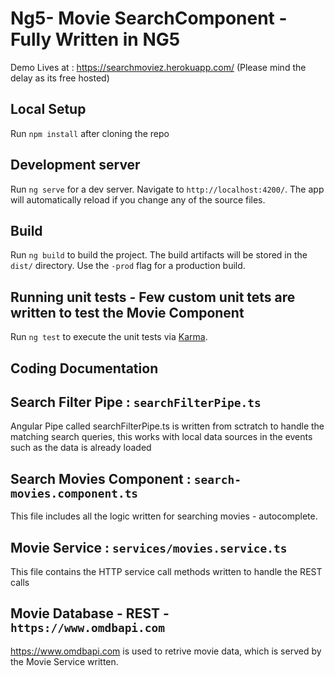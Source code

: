 # Ng5- Movie SearchComponent - Fully Written in NG5

Demo Lives at : https://searchmoviez.herokuapp.com/ (Please mind the delay as its free hosted)


## Local Setup 

Run `npm install` after cloning the repo

## Development server

Run `ng serve` for a dev server. Navigate to `http://localhost:4200/`. The app will automatically reload if you change any of the source files.


## Build

Run `ng build` to build the project. The build artifacts will be stored in the `dist/` directory. Use the `-prod` flag for a production build.

## Running unit tests - Few custom unit tets are written to test the Movie Component

Run `ng test` to execute the unit tests via [Karma](https://karma-runner.github.io).

## Coding Documentation


## Search Filter Pipe : `searchFilterPipe.ts`

Angular Pipe called searchFilterPipe.ts is written from sctratch to handle the matching search queries, this works with local data sources in the events such as the data is already loaded


## Search Movies Component : `search-movies.component.ts`

This file includes all the logic written for searching movies - autocomplete. 

## Movie Service : `services/movies.service.ts`

This file contains the HTTP service call methods written to handle the REST calls

## Movie Database - REST - `https://www.omdbapi.com`
https://www.omdbapi.com is used to retrive movie data, which is served by the Movie Service written. 

 



